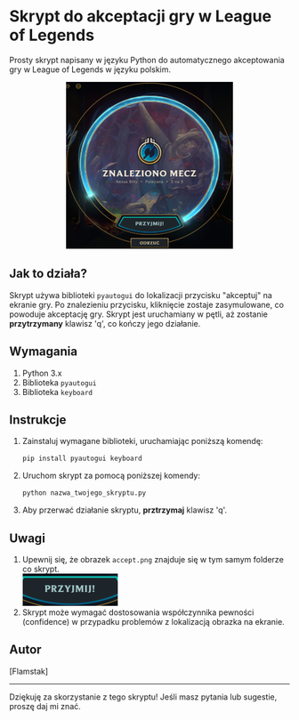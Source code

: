 # Skrypt do akceptacji gry w League of Legends

Prosty skrypt napisany w języku Python do automatycznego akceptowania gry w League of Legends w języku polskim.
<br>
<p align="center">
  <img src="zdjecie.png" alt="zdjecie.png" width="300" height="300">
</p>

## Jak to działa?

Skrypt używa biblioteki `pyautogui` do lokalizacji przycisku "akceptuj" na ekranie gry. Po znalezieniu przycisku, kliknięcie zostaje zasymulowane, co powoduje akceptację gry. Skrypt jest uruchamiany w pętli, aż zostanie <b>przytrzymany</b> klawisz 'q', co kończy jego działanie.

## Wymagania

1. Python 3.x
2. Biblioteka `pyautogui`
3. Biblioteka `keyboard`

## Instrukcje

1. Zainstaluj wymagane biblioteki, uruchamiając poniższą komendę:

    ```bash
    pip install pyautogui keyboard
    ```

2. Uruchom skrypt za pomocą poniższej komendy:

    ```bash
    python nazwa_twojego_skryptu.py
    ```

3. Aby przerwać działanie skryptu, <b>prztrzymaj</b> klawisz 'q'.

## Uwagi

1. Upewnij się, że obrazek `accept.png` znajduje się w tym samym folderze co skrypt.
   <br>![accept.png](accept.png)
2. Skrypt może wymagać dostosowania współczynnika pewności (confidence) w przypadku problemów z lokalizacją obrazka na ekranie.

## Autor

[Flamstak]

---

Dziękuję za skorzystanie z tego skryptu! Jeśli masz pytania lub sugestie, proszę daj mi znać.
